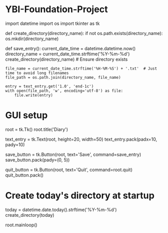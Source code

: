 # YBI-Foundation-Project


import datetime
import os
import tkinter as tk

def create_directory(directory_name):
    if not os.path.exists(directory_name):
        os.mkdir(directory_name)

def save_entry():
    current_date_time = datetime.datetime.now()
    directory_name = current_date_time.strftime('%Y-%m-%d')
    create_directory(directory_name)  # Ensure directory exists
    
    file_name = current_date_time.strftime('%H-%M-%S') + '.txt'  # Just time to avoid long filenames
    file_path = os.path.join(directory_name, file_name)

    entry = text_entry.get('1.0', 'end-1c')
    with open(file_path, 'w', encoding='utf-8') as file:
        file.write(entry)

# GUI setup
root = tk.Tk()
root.title('Diary')

text_entry = tk.Text(root, height=20, width=50)
text_entry.pack(padx=10, pady=10)

save_button = tk.Button(root, text='Save', command=save_entry)
save_button.pack(pady=(0, 5))

quit_button = tk.Button(root, text='Quit', command=root.quit)
quit_button.pack()

# Create today's directory at startup
today = datetime.date.today().strftime('%Y-%m-%d')
create_directory(today)

root.mainloop()
